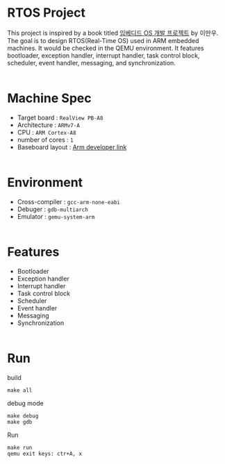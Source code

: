 # RTOS Project
This project is inspired by a book titled [임베디드 OS 개발 프로젝트](http://www.yes24.com/Product/Goods/84909414) by 이만우. The goal is to design RTOS(Real-Time OS) used in ARM embedded machines. It would be checked in the QEMU environment. It features bootloader, exception handler, interrupt handler, task control block, scheduler, event handler, messaging, and synchronization. <br><br>

# Machine Spec
* Target board : ```RealView PB-A8```
* Architecture : ```ARMv7-A```
* CPU          : ```ARM Cortex-A8```
* number of cores    : ```1```
* Baseboard layout : [Arm developer link](https://developer.arm.com/documentation/dui0417/d/hardware-description/pb-a8-architecture)<br><br>

# Environment
* Cross-compiler : ```gcc-arm-none-eabi```
* Debuger : ```gdb-multiarch```
* Emulator : ```gemu-system-arm```<br><br>


# Features
* Bootloader
* Exception handler 
* Interrupt handler 
* Task control block
* Scheduler
* Event handler 
* Messaging
* Synchronization <br><br>


# Run

build
```
make all
```

debug mode
```
make debug 
make gdb
```

Run
```
make run
qemu exit keys: ctr+A, x
```
